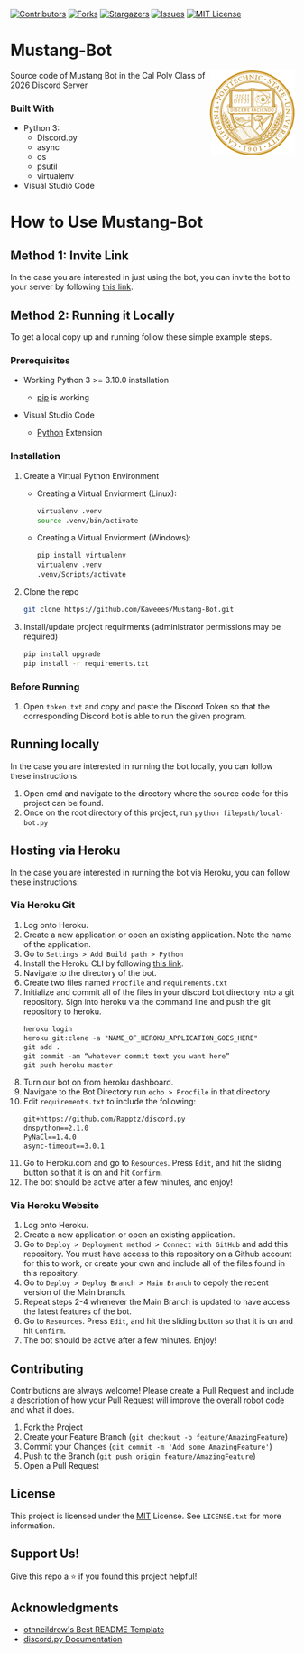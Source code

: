 [![Contributors][contributors-shield]][contributors-url]
[![Forks][forks-shield]][forks-url]
[![Stargazers][stars-shield]][stars-url]
[![Issues][issues-shield]][issues-url]
[![MIT License][license-shield]][license-url]

# Mustang-Bot

<!-- PROJECT LOGO -->
[<img src="assets/img/Cal-Poly-University-Seal.png" align="right" width="150">](https://github.com/Kaweees/Mustang-Bot)

Source code of Mustang Bot in the Cal Poly Class of 2026 Discord Server

<!-- BUILT WITH -->
### Built With

- Python 3:
  - Discord.py
  - async
  - os
  - psutil
  - virtualenv
- Visual Studio Code

# How to Use Mustang-Bot

## Method 1: Invite Link
In the case you are interested in just using the bot, you can invite the bot to your server by following [this link](https://discord.com/oauth2/authorize?client_id=957743101995274280&permissions=8&scope=bot).

## Method 2: Running it Locally

To get a local copy up and running follow these simple example steps.

### Prerequisites

- Working Python 3 >= 3.10.0 installation
  - [pip](https://appuals.com/fix-pip-is-not-recognized-as-an-internal-or-external-command/) is working

- Visual Studio Code
  - [Python](https://marketplace.visualstudio.com/items?itemName=ms-python.python) Extension


### Installation

1. Create a Virtual Python Environment
    - Creating a Virtual Enviorment (Linux):
      ```sh
      virtualenv .venv
      source .venv/bin/activate
      ```
    - Creating a Virtual Enviorment (Windows):
      ```sh
      pip install virtualenv
      virtualenv .venv
      .venv/Scripts/activate
      ```
2. Clone the repo
    ```sh
    git clone https://github.com/Kaweees/Mustang-Bot.git
    ```

3. Install/update project requirments (administrator permissions may be required)
    ```sh
    pip install upgrade
    pip install -r requirements.txt
    ```

### Before Running
1. Open `token.txt` and copy and paste the Discord Token so that the corresponding Discord bot is able to run the given program.

## Running locally
In the case you are interested in running the bot locally, you can follow these instructions: 
1. Open cmd and navigate to the directory where the source code for this project can be found.
2. Once on the root directory of this project, run `python filepath/local-bot.py`

## Hosting via Heroku
In the case you are interested in running the bot via Heroku, you can follow these instructions:
### Via Heroku Git
1. Log onto Heroku.
2. Create a new application or open an existing application. Note the name of the application.
3. Go to `Settings > Add Build path > Python`
4. Install the Heroku CLI by following [this link](https://devcenter.heroku.com/articles/heroku-cli).
5. Navigate to the directory of the bot.
6. Create two files named `Procfile` and `requirements.txt`
7. Initialize and commit all of the files in your discord bot directory into a git repository. Sign into heroku via the command line and push the git repository to heroku.
    ```git
    heroku login
    heroku git:clone -a "NAME_OF_HEROKU_APPLICATION_GOES_HERE"
    git add .
    git commit -am “whatever commit text you want here”
    git push heroku master
    ```
8. Turn our bot on from heroku dashboard.
9. Navigate to the Bot Directory run `echo > Procfile` in that directory
10. Edit `requirements.txt` to include the following:
    ```
    git+https://github.com/Rapptz/discord.py
    dnspython==2.1.0
    PyNaCl==1.4.0
    async-timeout==3.0.1
    ```
11. Go to Heroku.com and go to `Resources`. Press `Edit`, and hit the sliding button so that it is on and hit `Confirm`.
12. The bot should be active after a few minutes, and enjoy!

### Via Heroku Website
1. Log onto Heroku.
2. Create a new application or open an existing application.
3. Go to `Deploy > Deployment method > Connect with GitHub` and add this repository. You must have access to this repository on a Github account for this to work, or create your own and include all of the files found in this repository.
4. Go to `Deploy > Deploy Branch > Main Branch` to depoly the recent version of the Main branch.
5. Repeat steps 2-4 whenever the Main Branch is updated to have access the latest features of the bot.
6. Go to `Resources`. Press `Edit`, and hit the sliding button so that it is on and hit `Confirm`.
7. The bot should be active after a few minutes. Enjoy!

<!-- CONTRIBUTING -->
## Contributing

Contributions are always welcome! Please create a Pull Request and include a description of how your Pull Request will improve the overall robot code and what it does.

1. Fork the Project
2. Create your Feature Branch (`git checkout -b feature/AmazingFeature`)
3. Commit your Changes (`git commit -m 'Add some AmazingFeature'`)
4. Push to the Branch (`git push origin feature/AmazingFeature`)
5. Open a Pull Request

<!-- LICENSE -->
## License

This project is licensed under the [MIT](https://opensource.org/licenses/MIT) License. See `LICENSE.txt` for more information.

<!-- SUPPORT US -->
## Support Us!

Give this repo a ⭐️ if you found this project helpful!

## Acknowledgments

- [othneildrew's Best README Template](https://github.com/othneildrew/Best-README-Template)
- [discord.py Documentation](https://discordpy.readthedocs.io/en/stable/)

<!-- MARKDOWN LINKS & IMAGES -->
[contributors-shield]: https://img.shields.io/github/contributors/Kaweees/Mustang-Bot.svg?style=for-the-badge
[contributors-url]: https://github.com/Kaweees/Mustang-Bot/graphs/contributors
[forks-shield]: https://img.shields.io/github/forks/Kaweees/Mustang-Bot.svg?style=for-the-badge
[forks-url]: https://github.com/Kaweees/Mustang-Bot/network/members
[stars-shield]: https://img.shields.io/github/stars/Kaweees/Mustang-Bot.svg?style=for-the-badge
[stars-url]: https://github.com/Kaweees/Mustang-Bot/stargazers
[issues-shield]: https://img.shields.io/github/issues/Kaweees/Mustang-Bot.svg?style=for-the-badge
[issues-url]: https://github.com/Kaweees/Mustang-Bot/issues
[license-shield]: https://img.shields.io/github/license/Kaweees/Mustang-Bot.svg?style=for-the-badge
[license-url]: https://github.com/Kaweees/Mustang-Bot/blob/master/LICENSE.txt
